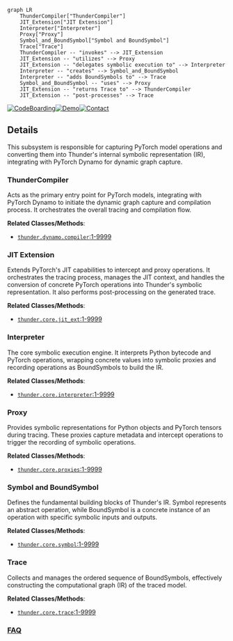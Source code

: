 ```mermaid
graph LR
    ThunderCompiler["ThunderCompiler"]
    JIT_Extension["JIT Extension"]
    Interpreter["Interpreter"]
    Proxy["Proxy"]
    Symbol_and_BoundSymbol["Symbol and BoundSymbol"]
    Trace["Trace"]
    ThunderCompiler -- "invokes" --> JIT_Extension
    JIT_Extension -- "utilizes" --> Proxy
    JIT_Extension -- "delegates symbolic execution to" --> Interpreter
    Interpreter -- "creates" --> Symbol_and_BoundSymbol
    Interpreter -- "adds BoundSymbols to" --> Trace
    Symbol_and_BoundSymbol -- "uses" --> Proxy
    JIT_Extension -- "returns Trace to" --> ThunderCompiler
    JIT_Extension -- "post-processes" --> Trace
```

[![CodeBoarding](https://img.shields.io/badge/Generated%20by-CodeBoarding-9cf?style=flat-square)](https://github.com/CodeBoarding/CodeBoarding)[![Demo](https://img.shields.io/badge/Try%20our-Demo-blue?style=flat-square)](https://www.codeboarding.org/demo)[![Contact](https://img.shields.io/badge/Contact%20us%20-%20contact@codeboarding.org-lightgrey?style=flat-square)](mailto:contact@codeboarding.org)

## Details

This subsystem is responsible for capturing PyTorch model operations and converting them into Thunder's internal symbolic representation (IR), integrating with PyTorch Dynamo for dynamic graph capture.

### ThunderCompiler
Acts as the primary entry point for PyTorch models, integrating with PyTorch Dynamo to initiate the dynamic graph capture and compilation process. It orchestrates the overall tracing and compilation flow.


**Related Classes/Methods**:

- <a href="https://github.com/Lightning-AI/lightning-thunder/blob/main/thunder/dynamo/compiler.py#L1-L9999" target="_blank" rel="noopener noreferrer">`thunder.dynamo.compiler`:1-9999</a>


### JIT Extension
Extends PyTorch's JIT capabilities to intercept and proxy operations. It orchestrates the tracing process, manages the JIT context, and handles the conversion of concrete PyTorch operations into Thunder's symbolic representation. It also performs post-processing on the generated trace.


**Related Classes/Methods**:

- <a href="https://github.com/Lightning-AI/lightning-thunder/blob/main/thunder/core/jit_ext.py#L1-L9999" target="_blank" rel="noopener noreferrer">`thunder.core.jit_ext`:1-9999</a>


### Interpreter
The core symbolic execution engine. It interprets Python bytecode and PyTorch operations, wrapping concrete values into symbolic proxies and recording operations as BoundSymbols to build the IR.


**Related Classes/Methods**:

- <a href="https://github.com/Lightning-AI/lightning-thunder/blob/main/thunder/core/interpreter.py#L1-L9999" target="_blank" rel="noopener noreferrer">`thunder.core.interpreter`:1-9999</a>


### Proxy
Provides symbolic representations for Python objects and PyTorch tensors during tracing. These proxies capture metadata and intercept operations to trigger the recording of symbolic operations.


**Related Classes/Methods**:

- <a href="https://github.com/Lightning-AI/lightning-thunder/blob/main/thunder/core/proxies.py#L1-L9999" target="_blank" rel="noopener noreferrer">`thunder.core.proxies`:1-9999</a>


### Symbol and BoundSymbol
Defines the fundamental building blocks of Thunder's IR. Symbol represents an abstract operation, while BoundSymbol is a concrete instance of an operation with specific symbolic inputs and outputs.


**Related Classes/Methods**:

- <a href="https://github.com/Lightning-AI/lightning-thunder/blob/main/thunder/core/symbol.py#L1-L9999" target="_blank" rel="noopener noreferrer">`thunder.core.symbol`:1-9999</a>


### Trace
Collects and manages the ordered sequence of BoundSymbols, effectively constructing the computational graph (IR) of the traced model.


**Related Classes/Methods**:

- <a href="https://github.com/Lightning-AI/lightning-thunder/blob/main/thunder/core/trace.py#L1-L9999" target="_blank" rel="noopener noreferrer">`thunder.core.trace`:1-9999</a>




### [FAQ](https://github.com/CodeBoarding/GeneratedOnBoardings/tree/main?tab=readme-ov-file#faq)